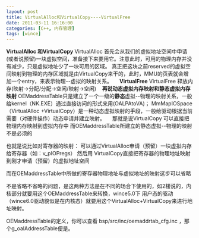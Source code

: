 ```yaml
---
layout: post
title: VirtualAlloc和VirtualCopy----VirtualFree
date: 2011-03-11 16:16:00
categories: [C++, 内存管理]
tags: [wince]
---
```

**VirtualAlloc 和VirtualCopy**
VirtualAlloc 首先会从我们的虚拟地址空间中申请(或者说预留)一块虚拟空间，准备接下来要用它。注意此时，可用的物理内存并没有减少，只是虚拟地址少了一块可用的区域。
真正把这块之前reserved的虚拟空间映射到物理的内存区域就是由VirtualCopy来干的，此时，MMU的页表就会增加一个entry，来表示物理--虚拟的映射关系。
   
**VirtualFree**
VirtualFree 释放内存(映射->分配/分配->空闲/映射->空闲)
  
**再说动态虚拟内存映射和静态虚拟内存映射**
OEMaddressTable只是建立了一个一级的**静态**虚拟--物理的映射关系，一般给kernel（NK.EXE）通过直接访问的形式来用(OALPAtoVA)；
MmMapIOSpace（VirtualAlloc +VirtualCopy）是一种动态虚拟映射的手段，一般给驱动根据当前需要（对硬件操作）动态申请并建立映射。
 
 
那就是说VirtualCopy 可以直接把物理内存映射到虚拟内存中
而OEMaddressTable所建立的静态虚拟--物理的映射不是必须的

也就是说比如对寄存器的映射：
可以通过VirtualAlloc申请（预留）一块虚拟内存给寄存器（如：v_pIOPregs）
然后用
VirtualCopy直接把寄存器的物理地址映射到刚才申请（预留）的虚拟地址空间

而在OEMaddressTable中所做的寄存器物理地址与虚拟地址的映射这步可以省略

不是省略不省略的问题，是这两种方法是在不同的场合下使用的，如2楼说的，内核部分就要用这个OEMaddressTable来转换，wince5.0下 用户态的驱动（wince6.0驱动貌似是在内核态）就要用这个VirtualAlloc+VirtualCopy来进行地址映射。

OEMaddressTable的定义，你可以查看 bsp/src/inc/oemaddrtab_cfg.inc ，那个g_oalAddressTable便是。

